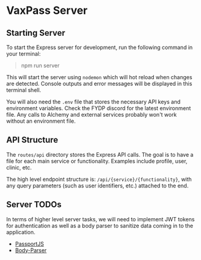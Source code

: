 # VaxPass Server

## Starting Server

To start the Express server for development, run the following command in your terminal:

> npm run server

This will start the server using `nodemon` which will hot reload when changes are detected. Console outputs and error messages will be displayed in this terminal shell.

You will also need the `.env` file that stores the necessary API keys and environment variables. Check the FYDP discord for the latest environment file. Any calls to Alchemy and external services probably won't work without an environment file.

## API Structure

The `routes/api` directory stores the Express API calls. The goal is to have a file for each main service or functionality. Examples include profile, user, clinic, etc.

The high level endpoint structure is: `/api/{service}/{functionality}`, with any query parameters (such as user identifiers, etc.) attached to the end.


## Server TODOs
In terms of higher level server tasks, we will need to implement JWT tokens for authentication as well as a body parser to sanitize data coming in to the application.

- [PassportJS](https://www.npmjs.com/package/passport)
- [Body-Parser](https://www.npmjs.com/package/body-parser)
